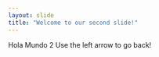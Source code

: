 ```yaml
---
layout: slide
title: "Welcome to our second slide!"
---
```

Hola Mundo 2
Use the left arrow to go back!